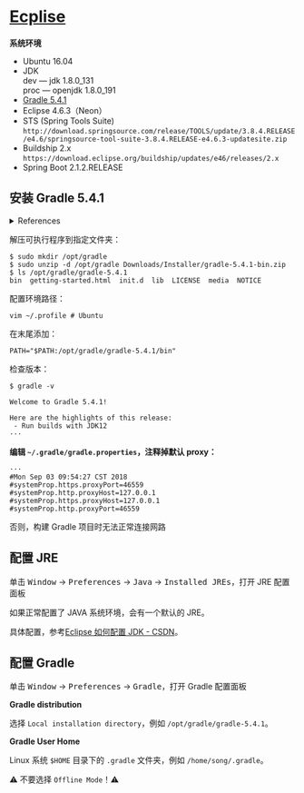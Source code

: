 # [Ecplise](https://www.eclipse.org/downloads/packages/)

**系统环境**

- Ubuntu 16.04
- JDK  
  dev  — jdk     1.8.0_131  
  proc — openjdk 1.8.0_191
- [Gradle 5.4.1](https://gradle.org/releases/)
- Eclipse 4.6.3（Neon）
- STS (Spring Tools Suite)  
  `http://download.springsource.com/release/TOOLS/update/3.8.4.RELEASE/e4.6/springsource-tool-suite-3.8.4.RELEASE-e4.6.3-updatesite.zip`
- Buildship 2.x  
  `https://download.eclipse.org/buildship/updates/e46/releases/2.x`
- Spring Boot 2.1.2.RELEASE

## 安装 Gradle 5.4.1

<details>
<summary>References</summary>

- [Installtion | Gradle](https://gradle.org/install/)
- [安装 Gradle | CSDN](https://blog.csdn.net/dreamfantacy/article/details/85253555)

</details>

解压可执行程序到指定文件夹：

```
$ sudo mkdir /opt/gradle
$ sudo unzip -d /opt/gradle Downloads/Installer/gradle-5.4.1-bin.zip
$ ls /opt/gradle/gradle-5.4.1
bin  getting-started.html  init.d  lib  LICENSE  media  NOTICE
```

配置环境路径：

```
vim ~/.profile # Ubuntu
```

在末尾添加：

```
PATH="$PATH:/opt/gradle/gradle-5.4.1/bin"
```

检查版本：

```
$ gradle -v

Welcome to Gradle 5.4.1!

Here are the highlights of this release:
 - Run builds with JDK12
···
```

**编辑 `~/.gradle/gradle.properties`，注释掉默认 proxy：**

```
···
#Mon Sep 03 09:54:27 CST 2018
#systemProp.https.proxyPort=46559
#systemProp.http.proxyHost=127.0.0.1
#systemProp.https.proxyHost=127.0.0.1
#systemProp.http.proxyPort=46559
```

否则，构建 Gradle 项目时无法正常连接网路

## 配置 JRE

单击 <kbd>Window</kbd> → <kbd>Preferences</kbd> → <kbd>Java</kbd> → <kbd>Installed JREs</kbd>，打开 JRE 配置面板

如果正常配置了 JAVA 系统环境，会有一个默认的 JRE。

具体配置，参考[Eclipse 如何配置 JDK - CSDN](https://blog.csdn.net/a754315344/article/details/98033274)。

## 配置 Gradle

单击 <kbd>Window</kbd> → <kbd>Preferences</kbd> → <kbd>Gradle</kbd>，打开 Gradle 配置面板

**Gradle distribution**  

选择 `Local installation directory`，例如 `/opt/gradle/gradle-5.4.1`。

**Gradle User Home**

Linux 系统 `$HOME` 目录下的 `.gradle` 文件夹，例如 `/home/song/.gradle`。

:warning: 不要选择 `Offline Mode`！:warning:
